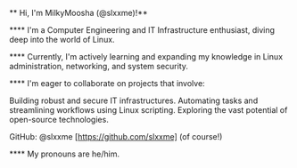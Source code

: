 ** Hi, I'm MilkyMoosha (@slxxme)!**

**** I'm a Computer Engineering and IT Infrastructure enthusiast, diving deep into the world of Linux.

**** Currently, I'm actively learning and expanding my knowledge in Linux administration, networking, and system security.

**** I'm eager to collaborate on projects that involve:

Building robust and secure IT infrastructures.
Automating tasks and streamlining workflows using Linux scripting.
Exploring the vast potential of open-source technologies.

GitHub: @slxxme [https://github.com/slxxme] (of course!)

**** My pronouns are he/him.
